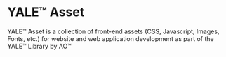 # YALE™ Asset
YALE™ Asset is a collection of front-end assets (CSS, Javascript, Images, Fonts, etc.) for website and web application development as part of the YALE™ Library by AO™
